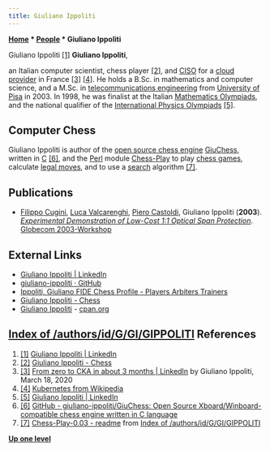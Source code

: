 ```yaml
---
title: Giuliano Ippoliti
---
```

**[Home](Home "Home") * [People](People "People") * Giuliano Ippoliti**

[](https://www.linkedin.com/in/ippoliti/) Giuliano Ippoliti <a id="cite-note-1" href="#cite-ref-1">[1]</a>
**Giuliano Ippoliti**,

an Italian computer scientist, chess player <a id="cite-note-2" href="#cite-ref-2">[2]</a>, and [CISO](https://en.wikipedia.org/wiki/Chief_information_security_officer) for a [cloud provider](https://en.wikipedia.org/wiki/Cloud_computing) in France <a id="cite-note-3" href="#cite-ref-3">[3]</a> <a id="cite-note-4" href="#cite-ref-4">[4]</a>.
He holds a B.Sc. in mathematics and computer science, and a M.Sc. in [telecommunications engineering](https://en.wikipedia.org/wiki/Telecommunications_engineering) from [University of Pisa](https://en.wikipedia.org/wiki/University_of_Pisa) in 2003.
In 1998, he was finalist at the Italian [Mathematics Olympiads](https://en.wikipedia.org/wiki/International_Mathematical_Olympiad), and the national qualifier of the [International Physics Olympiads](https://en.wikipedia.org/wiki/International_Physics_Olympiad) <a id="cite-note-5" href="#cite-ref-5">[5]</a>.

## Computer Chess

Giuliano Ippoliti is author of the [open source chess engine](Category:Open_Source "Category:Open Source") [GiuChess](GiuChess "GiuChess"), written in [C](C "C") <a id="cite-note-6" href="#cite-ref-6">[6]</a>,
and the [Perl](index.php?title=Perl&action=edit&redlink=1 "Perl (page does not exist)") module [Chess-Play](index.php?title=Chess-Play&action=edit&redlink=1 "Chess-Play (page does not exist)") to play [chess games](Chess_Game "Chess Game"), calculate [legal moves](Legal_Move "Legal Move"), and to use a [search](Search "Search") algorithm
<a id="cite-note-7" href="#cite-ref-7">[7]</a>.

## Publications

- [Filippo Cugini](https://scholar.google.it/citations?user=ABnt4RQAAAAJ&hl=en), [Luca Valcarenghi](https://scholar.google.com/citations?user=xSZ3rsUAAAAJ&hl=en), [Piero Castoldi](https://scholar.google.com/citations?user=VJFzAtMAAAAJ&hl=en), Giuliano Ippoliti (**2003**). *[Experimental Demonstration of Low-Cost 1:1 Optical Span Protection](https://www.semanticscholar.org/paper/Experimental-Demonstration-of-Low-Cost-1%3A1-Optical-Cugini-Valcarenghi/dc098587675415bac1ff00b4fb01d3d00a21b272)*. [Globecom 2003-Workshop](http://globecom2003.ieee-globecom.org/)

## External Links

- [Giuliano Ippoliti | LinkedIn](https://www.linkedin.com/in/ippoliti/)
- [giuliano-ippoliti · GitHub](https://github.com/giuliano-ippoliti)
- [Ippoliti, Giuliano FIDE Chess Profile - Players Arbiters Trainers](http://ratings.fide.com/card.phtml?event=828378)
- [Giuliano Ippoliti - Chess](http://g1ul14n0.free.fr/chess.html)
- [Giuliano Ippoliti](https://metacpan.org/author/GIPPOLITI) - [cpan.org](https://en.wikipedia.org/wiki/CPAN)

## [Index of /authors/id/G/GI/GIPPOLITI](http://www.cpan.org/authors/id/G/GI/GIPPOLITI/) References

1. <a id="cite-ref-1" href="#cite-note-1">[1]</a> [Giuliano Ippoliti | LinkedIn](https://www.linkedin.com/in/ippoliti/)
1. <a id="cite-ref-2" href="#cite-note-2">[2]</a> [Giuliano Ippoliti - Chess](http://g1ul14n0.free.fr/chess.html)
1. <a id="cite-ref-3" href="#cite-note-3">[3]</a> [From zero to CKA in about 3 months | LinkedIn](https://www.linkedin.com/pulse/from-zero-cka-3-months-giuliano-ippoliti/) by Giuliano Ippoliti, March 18, 2020
1. <a id="cite-ref-4" href="#cite-note-4">[4]</a> [Kubernetes from Wikipedia](https://en.wikipedia.org/wiki/Kubernetes)
1. <a id="cite-ref-5" href="#cite-note-5">[5]</a> [Giuliano Ippoliti | LinkedIn](https://www.linkedin.com/in/ippoliti/)
1. <a id="cite-ref-6" href="#cite-note-6">[6]</a> [GitHub - giuliano-ippoliti/GiuChess: Open Source Xboard/Winboard-compatible chess engine written in C language](https://github.com/giuliano-ippoliti/GiuChess)
1. <a id="cite-ref-7" href="#cite-note-7">[7]</a> [Chess-Play-0.03 - readme](http://www.cpan.org/authors/id/G/GI/GIPPOLITI/Chess-Play-0.03.readme) from [Index of /authors/id/G/GI/GIPPOLITI](http://www.cpan.org/authors/id/G/GI/GIPPOLITI/)

**[Up one level](People "People")**

